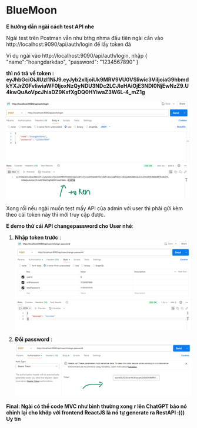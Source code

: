 # BlueMoon

**E hướng dẫn ngài cách test API nhe**

Ngài test trên Postman vẫn như bthg nhma đầu tiên ngài cần vào http://localhost:9090/api/auth/login để lấy token đã 

Ví dụ ngài vào http://localhost:9090/api/auth/login, nhập {
    "name":"hoangdarkdao",
    "password": "1234567890"
} 

**thì nó trả về token : eyJhbGciOiJIUzI1NiJ9.eyJyb2xlIjoiUk9MRV9VU0VSIiwic3ViIjoiaG9hbmdkYXJrZGFvIiwiaWF0IjoxNzQyNDU3NDc2LCJleHAiOjE3NDI0NjEwNzZ9.U4kwQuAoVpcJhiaDZ9KsfXgDQ0HYiwaZ3W6L-4_mZ1g**

![Alt text](image/anh1.png)

Xong rồi nếu ngài muốn test mấy API của admin với user thì phải gửi kèm theo cái token này thì mới truy cập được.

**E demo thử cái API changepassword cho User nhé**: 

1. **Nhập token trước** : ![Alt text](image/anh2.png)

2. **Đổi password** : ![Alt text](image/anh3.png)


**Final: Ngài có thể code MVC như bình thường xong r lên ChatGPT bảo nó chỉnh lại cho khớp với frontend ReactJS là nó tự generate ra RestAPI :))) Uy tín**
